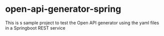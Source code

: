 # open-api-generator-spring
This is s sample project to test the Open API generator using the yaml files in a Springboot REST service
